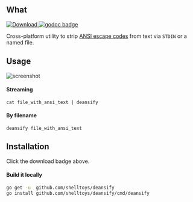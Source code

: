 ## What
[ ![Download](https://api.bintray.com/packages/shelltoys/binaries/deansify/images/download.svg) ](https://bintray.com/shelltoys/binaries/deansify/_latestVersion) [![godoc badge](http://godoc.org/github.com/shelltoys/deansify?status.png)](http://godoc.org/github.com/shelltoys/deansify)

Cross-platform utility to strip [ANSI escape codes](http://en.wikipedia.org/wiki/ANSI_escape_code#Colors) from text via `STDIN` or a named file.

## Usage

![screenshot](http://i.imgur.com/1E9Lcnt.png)

#### Streaming
`cat file_with_ansi_text | deansify`

#### By filename
`deansify file_with_ansi_text`

## Installation

Click the download badge above.

#### Build it locally
```sh
go get -u  github.com/shelltoys/deansify
go install github.com/shelltoys/deansify/cmd/deansify
```
